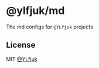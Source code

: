 # @ylfjuk/md

The md configs for `@YLfjuk` projects

## License

MIT [@YLfjuk](https://github.com/YLfjuk)

